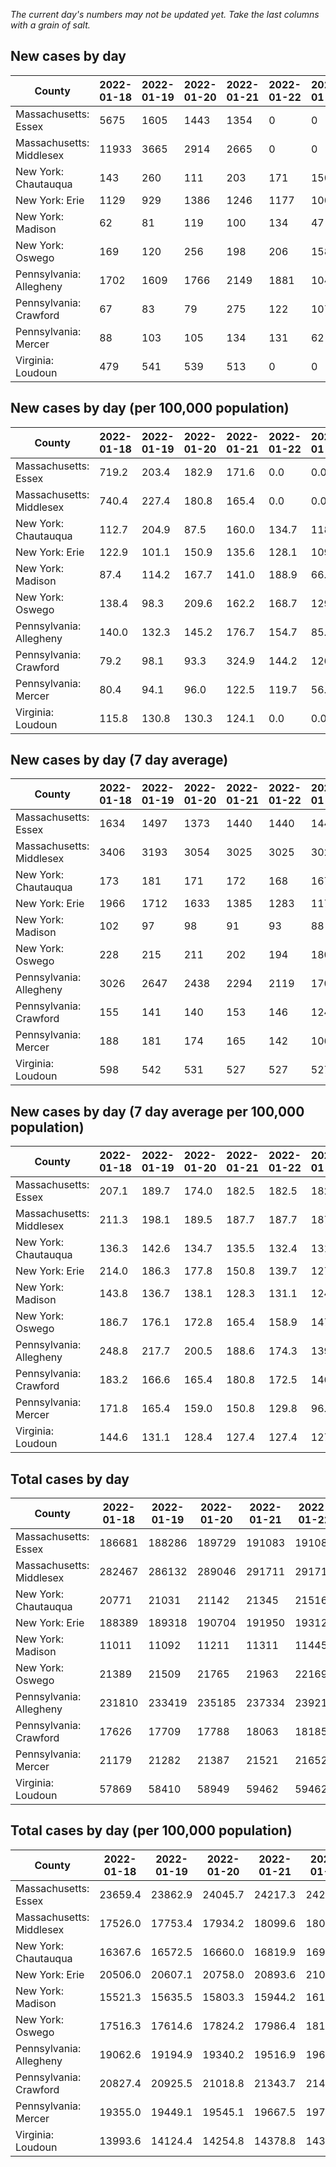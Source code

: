 _The current day's numbers may not be updated yet. Take the last columns with a grain of salt._
## New cases by day

| County | 2022-01-18 | 2022-01-19 | 2022-01-20 | 2022-01-21 | 2022-01-22 | 2022-01-23 | 2022-01-24 |
| --- | --- | --- | --- | --- | --- | --- | --- |
| Massachusetts: Essex | 5675 | 1605 | 1443 | 1354 | 0 | 0 | 2663 |
| Massachusetts: Middlesex | 11933 | 3665 | 2914 | 2665 | 0 | 0 | 4964 |
| New York: Chautauqua | 143 | 260 | 111 | 203 | 171 | 150 | 94 |
| New York: Erie | 1129 | 929 | 1386 | 1246 | 1177 | 1006 | 709 |
| New York: Madison | 62 | 81 | 119 | 100 | 134 | 47 | 68 |
| New York: Oswego | 169 | 120 | 256 | 198 | 206 | 158 | 82 |
| Pennsylvania: Allegheny | 1702 | 1609 | 1766 | 2149 | 1881 | 1045 | 1361 |
| Pennsylvania: Crawford | 67 | 83 | 79 | 275 | 122 | 107 | 22 |
| Pennsylvania: Mercer | 88 | 103 | 105 | 134 | 131 | 62 | 86 |
| Virginia: Loudoun | 479 | 541 | 539 | 513 | 0 | 0 |  |

## New cases by day (per 100,000 population)

| County | 2022-01-18 | 2022-01-19 | 2022-01-20 | 2022-01-21 | 2022-01-22 | 2022-01-23 | 2022-01-24 |
| --- | --- | --- | --- | --- | --- | --- | --- |
| Massachusetts: Essex | 719.2 | 203.4 | 182.9 | 171.6 | 0.0 | 0.0 | 337.5 |
| Massachusetts: Middlesex | 740.4 | 227.4 | 180.8 | 165.4 | 0.0 | 0.0 | 308.0 |
| New York: Chautauqua | 112.7 | 204.9 | 87.5 | 160.0 | 134.7 | 118.2 | 74.1 |
| New York: Erie | 122.9 | 101.1 | 150.9 | 135.6 | 128.1 | 109.5 | 77.2 |
| New York: Madison | 87.4 | 114.2 | 167.7 | 141.0 | 188.9 | 66.3 | 95.9 |
| New York: Oswego | 138.4 | 98.3 | 209.6 | 162.2 | 168.7 | 129.4 | 67.2 |
| Pennsylvania: Allegheny | 140.0 | 132.3 | 145.2 | 176.7 | 154.7 | 85.9 | 111.9 |
| Pennsylvania: Crawford | 79.2 | 98.1 | 93.3 | 324.9 | 144.2 | 126.4 | 26.0 |
| Pennsylvania: Mercer | 80.4 | 94.1 | 96.0 | 122.5 | 119.7 | 56.7 | 78.6 |
| Virginia: Loudoun | 115.8 | 130.8 | 130.3 | 124.1 | 0.0 | 0.0 |  |

## New cases by day (7 day average)

| County | 2022-01-18 | 2022-01-19 | 2022-01-20 | 2022-01-21 | 2022-01-22 | 2022-01-23 | 2022-01-24 |
| --- | --- | --- | --- | --- | --- | --- | --- |
| Massachusetts: Essex | 1634 | 1497 | 1373 | 1440 | 1440 | 1440 | 1820 |
| Massachusetts: Middlesex | 3406 | 3193 | 3054 | 3025 | 3025 | 3025 | 3734 |
| New York: Chautauqua | 173 | 181 | 171 | 172 | 168 | 167 | 162 |
| New York: Erie | 1966 | 1712 | 1633 | 1385 | 1283 | 1174 | 1083 |
| New York: Madison | 102 | 97 | 98 | 91 | 93 | 88 | 87 |
| New York: Oswego | 228 | 215 | 211 | 202 | 194 | 180 | 170 |
| Pennsylvania: Allegheny | 3026 | 2647 | 2438 | 2294 | 2119 | 1700 | 1645 |
| Pennsylvania: Crawford | 155 | 141 | 140 | 153 | 146 | 124 | 108 |
| Pennsylvania: Mercer | 188 | 181 | 174 | 165 | 142 | 106 | 101 |
| Virginia: Loudoun | 598 | 542 | 531 | 527 | 527 | 527 |  |

## New cases by day (7 day average per 100,000 population)

| County | 2022-01-18 | 2022-01-19 | 2022-01-20 | 2022-01-21 | 2022-01-22 | 2022-01-23 | 2022-01-24 |
| --- | --- | --- | --- | --- | --- | --- | --- |
| Massachusetts: Essex | 207.1 | 189.7 | 174.0 | 182.5 | 182.5 | 182.5 | 230.7 |
| Massachusetts: Middlesex | 211.3 | 198.1 | 189.5 | 187.7 | 187.7 | 187.7 | 231.7 |
| New York: Chautauqua | 136.3 | 142.6 | 134.7 | 135.5 | 132.4 | 131.6 | 127.7 |
| New York: Erie | 214.0 | 186.3 | 177.8 | 150.8 | 139.7 | 127.8 | 117.9 |
| New York: Madison | 143.8 | 136.7 | 138.1 | 128.3 | 131.1 | 124.0 | 122.6 |
| New York: Oswego | 186.7 | 176.1 | 172.8 | 165.4 | 158.9 | 147.4 | 139.2 |
| Pennsylvania: Allegheny | 248.8 | 217.7 | 200.5 | 188.6 | 174.3 | 139.8 | 135.3 |
| Pennsylvania: Crawford | 183.2 | 166.6 | 165.4 | 180.8 | 172.5 | 146.5 | 127.6 |
| Pennsylvania: Mercer | 171.8 | 165.4 | 159.0 | 150.8 | 129.8 | 96.9 | 92.3 |
| Virginia: Loudoun | 144.6 | 131.1 | 128.4 | 127.4 | 127.4 | 127.4 |  |

## Total cases by day

| County | 2022-01-18 | 2022-01-19 | 2022-01-20 | 2022-01-21 | 2022-01-22 | 2022-01-23 | 2022-01-24 |
| --- | --- | --- | --- | --- | --- | --- | --- |
| Massachusetts: Essex | 186681 | 188286 | 189729 | 191083 | 191083 | 191083 | 193746 |
| Massachusetts: Middlesex | 282467 | 286132 | 289046 | 291711 | 291711 | 291711 | 296675 |
| New York: Chautauqua | 20771 | 21031 | 21142 | 21345 | 21516 | 21666 | 21760 |
| New York: Erie | 188389 | 189318 | 190704 | 191950 | 193127 | 194133 | 194842 |
| New York: Madison | 11011 | 11092 | 11211 | 11311 | 11445 | 11492 | 11560 |
| New York: Oswego | 21389 | 21509 | 21765 | 21963 | 22169 | 22327 | 22409 |
| Pennsylvania: Allegheny | 231810 | 233419 | 235185 | 237334 | 239215 | 240260 | 241621 |
| Pennsylvania: Crawford | 17626 | 17709 | 17788 | 18063 | 18185 | 18292 | 18314 |
| Pennsylvania: Mercer | 21179 | 21282 | 21387 | 21521 | 21652 | 21714 | 21800 |
| Virginia: Loudoun | 57869 | 58410 | 58949 | 59462 | 59462 | 59462 |  |

## Total cases by day (per 100,000 population)

| County | 2022-01-18 | 2022-01-19 | 2022-01-20 | 2022-01-21 | 2022-01-22 | 2022-01-23 | 2022-01-24 |
| --- | --- | --- | --- | --- | --- | --- | --- |
| Massachusetts: Essex | 23659.4 | 23862.9 | 24045.7 | 24217.3 | 24217.3 | 24217.3 | 24554.8 |
| Massachusetts: Middlesex | 17526.0 | 17753.4 | 17934.2 | 18099.6 | 18099.6 | 18099.6 | 18407.6 |
| New York: Chautauqua | 16367.6 | 16572.5 | 16660.0 | 16819.9 | 16954.7 | 17072.9 | 17147.0 |
| New York: Erie | 20506.0 | 20607.1 | 20758.0 | 20893.6 | 21021.7 | 21131.2 | 21208.4 |
| New York: Madison | 15521.3 | 15635.5 | 15803.3 | 15944.2 | 16133.1 | 16199.4 | 16295.2 |
| New York: Oswego | 17516.3 | 17614.6 | 17824.2 | 17986.4 | 18155.1 | 18284.5 | 18351.6 |
| Pennsylvania: Allegheny | 19062.6 | 19194.9 | 19340.2 | 19516.9 | 19671.6 | 19757.5 | 19869.4 |
| Pennsylvania: Crawford | 20827.4 | 20925.5 | 21018.8 | 21343.7 | 21487.9 | 21614.3 | 21640.3 |
| Pennsylvania: Mercer | 19355.0 | 19449.1 | 19545.1 | 19667.5 | 19787.2 | 19843.9 | 19922.5 |
| Virginia: Loudoun | 13993.6 | 14124.4 | 14254.8 | 14378.8 | 14378.8 | 14378.8 |  |
